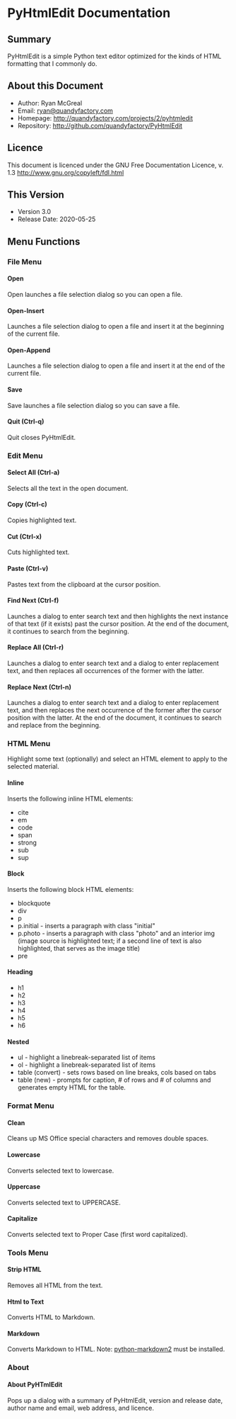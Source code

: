 # PyHtmlEdit Documentation

## Summary

PyHtmlEdit is a simple Python text editor optimized for the kinds of HTML formatting that I commonly do.

## About this Document

* Author: Ryan McGreal
* Email: ryan@quandyfactory.com
* Homepage: http://quandyfactory.com/projects/2/pyhtmledit
* Repository: http://github.com/quandyfactory/PyHtmlEdit

## Licence

This document is licenced under the GNU Free Documentation Licence, v. 1.3 http://www.gnu.org/copyleft/fdl.html

## This Version

* Version 3.0
* Release Date: 2020-05-25

## Menu Functions

### File Menu

#### Open

Open launches a file selection dialog so you can open a file.

#### Open-Insert

Launches a file selection dialog to open a file and insert it at the beginning of the current file.

#### Open-Append

Launches a file selection dialog to open a file and insert it at the end of the current file.

#### Save

Save launches a file selection dialog so you can save a file.

#### Quit (Ctrl-q)

Quit closes PyHtmlEdit.

### Edit Menu

#### Select All (Ctrl-a)

Selects all the text in the open document.

#### Copy (Ctrl-c)

Copies highlighted text.

#### Cut (Ctrl-x)

Cuts highlighted text.

#### Paste (Ctrl-v)

Pastes text from the clipboard at the cursor position.

#### Find Next (Ctrl-f)

Launches a dialog to enter search text and then highlights the next instance of that text (if it exists) past the cursor position. At the end of the document, it continues to search from the beginning.

#### Replace All (Ctrl-r)

Launches a dialog to enter search text and a dialog to enter replacement text, and then replaces all occurrences of the former with the latter.

#### Replace Next (Ctrl-n)

Launches a dialog to enter search text and a dialog to enter replacement text, and then replaces the next occurrence of the former after the cursor position with the latter. At the end of the document, it continues to search and replace from the beginning.


### HTML Menu

Highlight some text (optionally) and select an HTML element to apply to the selected material.

#### Inline

Inserts the following inline HTML elements:

* cite
* em
* code
* span
* strong
* sub
* sup

#### Block

Inserts the following block HTML elements:

* blockquote
* div
* p
* p.initial - inserts a paragraph with class "initial"
* p.photo - inserts a paragraph with class "photo" and an interior img (image source is highlighted text; if a second line of text is also highlighted, that serves as the image title)
* pre

#### Heading

* h1
* h2
* h3
* h4
* h5
* h6

#### Nested

* ul - highlight a linebreak-separated list of items
* ol - highlight a linebreak-separated list of items
* table (convert) - sets rows based on line breaks, cols based on tabs
* table (new) - prompts for caption, # of rows and # of columns and generates empty HTML for the table.

###  Format Menu

#### Clean

Cleans up MS Office special characters and removes double spaces.

#### Lowercase

Converts selected text to lowercase.

#### Uppercase

Converts selected text to UPPERCASE.

#### Capitalize

Converts selected text to Proper Case (first word capitalized).

### Tools Menu

#### Strip HTML

Removes all HTML from the text.

#### Html to Text

Converts HTML to Markdown.

#### Markdown

Converts Markdown to HTML. Note: [python-markdown2](https://pypi.org/project/markdown2/) must be installed.

### About

#### About PyHTmlEdit

Pops up a dialog with a summary of PyHtmlEdit, version and release date, author name and email, web address, and licence.

